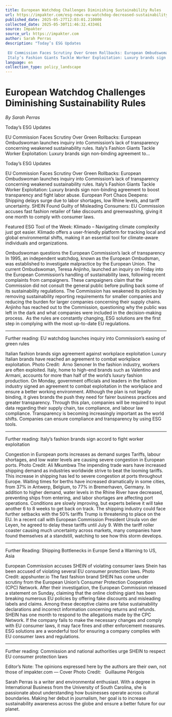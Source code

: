 ```yaml
---
title: European Watchdog Challenges Diminishing Sustainability Rules
url: https://impakter.com/esg-news-eu-watchdog-decreased-sustainability-regulation/
published_date: 2025-05-27T12:03:01.210000
collected_date: 2025-05-30T11:46:32.433461
source: Impakter
source_url: https://impakter.com
author: Sarah Perras
description: "Today’s ESG Updates 
 
 EU Commission Faces Scrutiny Over Green Rollbacks: European Ombudswoman launches inquiry into Commission’s lack of transparency concerning weakened sustainability rules. 
 Italy’s Fashion Giants Tackle Worker Exploitation: Luxury brands sign non-binding agreement to..."
language: en
collection_type: policy_landscape
---
```


# European Watchdog Challenges Diminishing Sustainability Rules

*By Sarah Perras*

Today’s ESG Updates 
 
 EU Commission Faces Scrutiny Over Green Rollbacks: European Ombudswoman launches inquiry into Commission’s lack of transparency concerning weakened sustainability rules. 
 Italy’s Fashion Giants Tackle Worker Exploitation: Luxury brands sign non-binding agreement to...

Today’s ESG Updates 
 
 EU Commission Faces Scrutiny Over Green Rollbacks: European Ombudswoman launches inquiry into Commission’s lack of transparency concerning weakened sustainability rules. 
 Italy’s Fashion Giants Tackle Worker Exploitation: Luxury brands sign non-binding agreement to boost transparency and fight labor abuse. 
 European Port Chaos Deepens: Shipping delays surge due to labor shortages, low Rhine levels, and tariff uncertainty. 
 SHEIN Found Guilty of Misleading Consumers: EU Commission accuses fast fashion retailer of fake discounts and greenwashing, giving it one month to comply with consumer laws. 
 
 Featured ESG Tool of the Week: 
 Klimado – Navigating climate complexity just got easier. Klimado offers a user-friendly platform for tracking local and global environmental shifts, making it an essential tool for climate-aware individuals and organizations. 
 
 Ombudswoman questions the European Commission’s lack of transparency 
 In 1995, an independent watchdog, known as the European Ombudsman, was established to investigate malpractice by the European Union. The current Ombudswoman, Teresa Anjinho, launched an inquiry on Friday into the European Commission’s handling of sustainability laws, following recent complaints from campaigners. These campaigners claim that the Commission did not consult the general public before pulling back some of its sustainability regulations. The Commission has weakened its policies by removing sustainability reporting requirements for smaller companies and reducing the burden for larger companies concerning their supply chains. Anjinho has reached out to the Commission, questioning why the public was left in the dark and what companies were included in the decision-making process.  As the rules are constantly changing, ESG solutions are the first step in complying with the most up-to-date EU regulations. 
 *** 
 Further reading: EU watchdog launches inquiry into Commission’s easing of green rules 
 
 Italian fashion brands sign agreement against workplace exploitation 
 Luxury Italian brands have reached an agreement to combat workplace exploitation. Photo Credit:  Arno Senoner 
 In the fashion industry, workers are often exploited. Italy, home to high-end brands such as Valentino and Armani, accounts for more than half of the world’s luxury fashion production. On Monday, government officials and leaders in the fashion industry signed an agreement to combat exploitation in the workplace and ensure a better working environment. Although the plan is not legally binding, it gives brands the push they need for fairer business practices and greater transparency. Through this plan, companies will be required to input data regarding their supply chain, tax compliance, and labour law compliance. Transparency is becoming increasingly important as the world shifts. Companies can ensure compliance and transparency by using ESG tools. 
 *** 
 Further reading: Italy’s fashion brands sign accord to fight worker exploitation 
 
 Congestion in European ports increases as demand surges 
 Tariffs, labour shortages, and low water levels are causing severe congestion in European ports. Photo Credit: Ali Mkumbwa 
 The impending trade wars have increased shipping demand as industries worldwide strive to beat the looming tariffs. This increase in shipping has led to severe congestion at ports throughout Europe. Waiting times for berths have increased dramatically in some cities, from 37% in Antwerp, Belgium, to 77% in Bremerhaven, Germany. In addition to higher demand, water levels in the Rhine River have decreased, preventing ships from entering, and labor shortages are affecting port operations. Conditions are slowly improving, but experts believe it will take another 6 to 8 weeks to get back on track. The shipping industry could face further setbacks with the 50% tariffs Trump is threatening to place on the EU. In a recent call with European Commission President Ursula von der Leyen, he agreed to delay these tariffs until July 9. With the tariff roller coaster causing much uncertainty across markets, many companies have found themselves at a standstill, watching to see how this storm develops. 
 *** 
 Further Reading: Shipping Bottlenecks in Europe Send a Warning to US, Asia 
 
 European Commission accuses SHEIN of violating consumer laws 
 Shein has been accused of violating several EU consumer protection laws. Photo Credit: appshunter.io 
 The fast fashion brand SHEIN has come under scrutiny from the European Union’s Consumer Protection Cooperation (CPC) Network. After their investigation, the European Commission released a statement on Sunday, claiming that the online clothing giant has been breaking numerous EU policies by offering fake discounts and misleading labels and claims. Among these deceptive claims are false sustainability declarations and incorrect information concerning returns and refunds. SHEIN has one month to respond to the allegations made by the CPC Network. If the company fails to make the necessary changes and comply with EU consumer laws, it may face fines and other enforcement measures. ESG solutions are a wonderful tool for ensuring a company complies with EU consumer laws and regulations. 
 *** 
 Further reading: Commission and national authorities urge SHEIN to respect EU consumer protection laws 
 
 Editor’s Note: The opinions expressed here by the authors are their own, not those of impakter.com — Cover Photo Credit:   Guillaume Périgois

Sarah Perras is a writer and environmental enthusiast. With a degree in International Business from the University of South Carolina, she is passionate about understanding how businesses operate across cultural boundaries. Making her debut in journalism, her goal is to increase sustainability awareness across the globe and ensure a better future for our planet.
